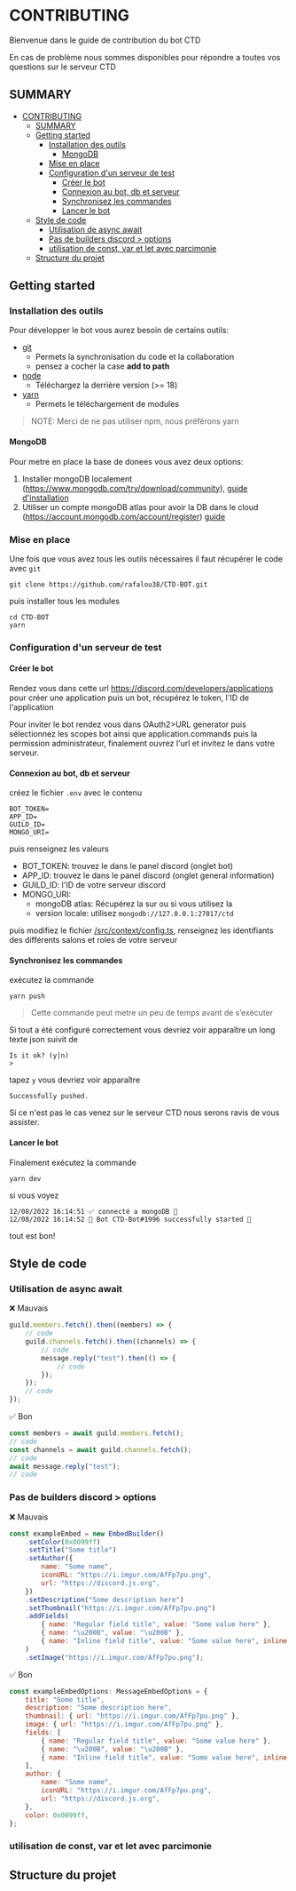 # CONTRIBUTING

Bienvenue dans le guide de contribution du bot CTD

En cas de problème nous sommes disponibles pour répondre a toutes vos questions sur le serveur CTD

## SUMMARY

- [CONTRIBUTING](#contributing)
  - [SUMMARY](#summary)
  - [Getting started](#getting-started)
    - [Installation des outils](#installation-des-outils)
      - [MongoDB](#mongodb)
    - [Mise en place](#mise-en-place)
    - [Configuration d'un serveur de test](#configuration-dun-serveur-de-test)
      - [Créer le bot](#créer-le-bot)
      - [Connexion au bot, db et serveur](#connexion-au-bot-db-et-serveur)
      - [Synchronisez les commandes](#synchronisez-les-commandes)
      - [Lancer le bot](#lancer-le-bot)
  - [Style de code](#style-de-code)
    - [Utilisation de async await](#utilisation-de-async-await)
    - [Pas de builders discord > options](#pas-de-builders-discord--options)
    - [utilisation de const, var et let avec parcimonie](#utilisation-de-const-var-et-let-avec-parcimonie)
  - [Structure du projet](#structure-du-projet)

## Getting started

### Installation des outils

Pour développer le bot vous aurez besoin de certains outils:

-   [git](https://git-scm.com/downloads)
    -   Permets la synchronisation du code et la collaboration
    -   pensez a cocher la case **add to path**
-   [node](https://nodejs.org/en/)
    -   Téléchargez la derrière version (>= 18)
-   [yarn](https://yarnpkg.com/getting-started/install)
    -   Permets le téléchargement de modules

> NOTE: Merci de ne pas utiliser npm, nous préférons yarn

#### MongoDB

Pour metre en place la base de donees vous avez deux options:

1. Installer mongoDB localement (https://www.mongodb.com/try/download/community), [guide d'installation](https://treehouse.github.io/installation-guides/windows/mongo-windows.html)
2. Utiliser un compte mongoDB atlas pour avoir la DB dans le cloud (https://account.mongodb.com/account/register) [guide](https://www.mongodb.com/docs/atlas/getting-started/)

### Mise en place

Une fois que vous avez tous les outils nécessaires il faut récupérer le code avec `git`

```console
git clone https://github.com/rafalou38/CTD-BOT.git
```

puis installer tous les modules

```console
cd CTD-BOT
yarn
```

### Configuration d'un serveur de test

#### Créer le bot

Rendez vous dans cette url https://discord.com/developers/applications pour créer une application puis un bot, récupérez le token, l'ID de l'application

Pour inviter le bot rendez vous dans OAuth2>URL generator puis sélectionnez les scopes bot ainsi que application.commands puis la permission administrateur, finalement ouvrez l'url et invitez le dans votre serveur.

#### Connexion au bot, db et serveur

créez le fichier `.env` avec le contenu

```
BOT_TOKEN=
APP_ID=
GUILD_ID=
MONGO_URI=
```

puis renseignez les valeurs

-   BOT_TOKEN: trouvez le dans le panel discord (onglet bot)
-   APP_ID: trouvez le dans le panel discord (onglet general information)
-   GUILD_ID: l'ID de votre serveur discord
-   MONGO_URI:
    -   mongoDB atlas: Récupérez la sur ou si vous utilisez la
    -   version locale: utilisez `mongodb://127.0.0.1:27017/ctd`

puis modifiez le fichier [/src/context/config.ts](/src/context/config.ts), renseignez les identifiants des différents salons et roles de votre serveur

#### Synchronisez les commandes

exécutez la commande

```
yarn push
```

> Cette commande peut metre un peu de temps avant de s’exécuter

Si tout a été configuré correctement vous devriez voir apparaître un long texte json suivit de

```
Is it ok? (y|n)
>
```

tapez `y` vous devriez voir apparaître

```
Successfully pushed.
```

Si ce n'est pas le cas venez sur le serveur CTD nous serons ravis de vous assister.

#### Lancer le bot

Finalement exécutez la commande

```
yarn dev
```

si vous voyez

```
12/08/2022 16:14:51 ✅ connecté a mongoDB 🌳
12/08/2022 16:14:52 🤖 Bot CTD-Bot#1996 successfully started 🚀
```

tout est bon!

## Style de code

### Utilisation de async await

❌ Mauvais

```js
guild.members.fetch().then((members) => {
    // code
    guild.channels.fetch().then((channels) => {
        // code
        message.reply("test").then(() => {
            // code
        });
    });
    // code
});
```

✅ Bon

```js
const members = await guild.members.fetch();
// code
const channels = await guild.channels.fetch();
// code
await message.reply("test");
// code
```

### Pas de builders discord > options

❌ Mauvais

```js
const exampleEmbed = new EmbedBuilder()
    .setColor(0x0099ff)
    .setTitle("Some title")
    .setAuthor({
        name: "Some name",
        iconURL: "https://i.imgur.com/AfFp7pu.png",
        url: "https://discord.js.org",
    })
    .setDescription("Some description here")
    .setThumbnail("https://i.imgur.com/AfFp7pu.png")
    .addFields(
        { name: "Regular field title", value: "Some value here" },
        { name: "\u200B", value: "\u200B" },
        { name: "Inline field title", value: "Some value here", inline: true },
    )
    .setImage("https://i.imgur.com/AfFp7pu.png");
```

✅ Bon

```js
const exampleEmbedOptions: MessageEmbedOptions = {
    title: "Some title",
    description: "Some description here",
    thumbnail: { url: "https://i.imgur.com/AfFp7pu.png" },
    image: { url: "https://i.imgur.com/AfFp7pu.png" },
    fields: [
        { name: "Regular field title", value: "Some value here" },
        { name: "\u200B", value: "\u200B" },
        { name: "Inline field title", value: "Some value here", inline: true },
    ],
    author: {
        name: "Some name",
        iconURL: "https://i.imgur.com/AfFp7pu.png",
        url: "https://discord.js.org",
    },
    color: 0x0099ff,
};
```

### utilisation de const, var et let avec parcimonie

## Structure du projet
